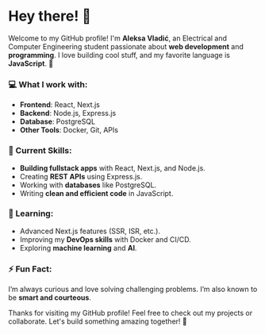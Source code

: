 
# Hey there! 👋

Welcome to my GitHub profile! I'm **Aleksa Vladić**, an Electrical and Computer Engineering student passionate about **web development** and **programming**. I love building cool stuff, and my favorite language is **JavaScript**. 🌟

### 💻 What I work with:
- **Frontend**: React, Next.js
- **Backend**: Node.js, Express.js
- **Database**: PostgreSQL
- **Other Tools**: Docker, Git, APIs

### 🔧 Current Skills:
- **Building fullstack apps** with React, Next.js, and Node.js.
- Creating **REST APIs** using Express.js.
- Working with **databases** like PostgreSQL.
- Writing **clean and efficient code** in JavaScript.

### 🧠 Learning:
- Advanced Next.js features (SSR, ISR, etc.).
- Improving my **DevOps skills** with Docker and CI/CD.
- Exploring **machine learning** and **AI**.

### ⚡ Fun Fact:
I’m always curious and love solving challenging problems. I’m also known to be **smart and courteous**.

Thanks for visiting my GitHub profile! Feel free to check out my projects or collaborate. Let's build something amazing together! 🚀
